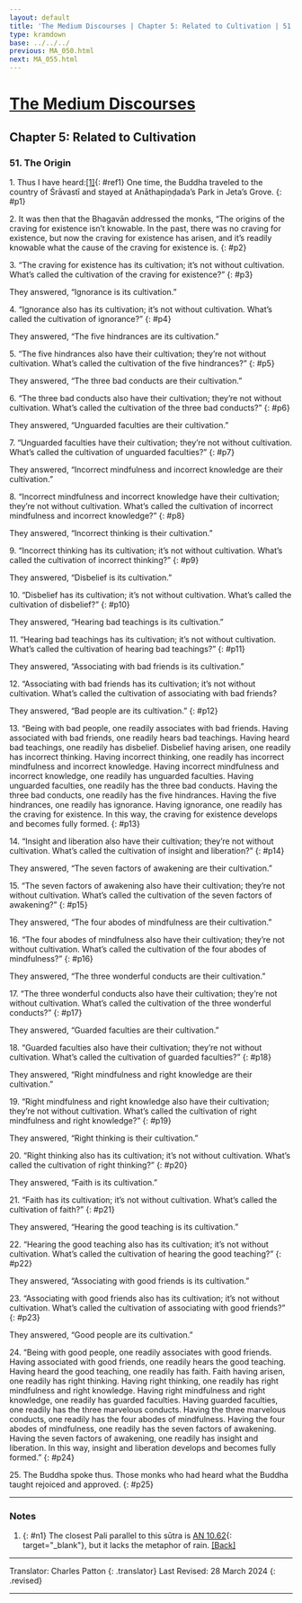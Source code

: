 ```yaml
---
layout: default
title: 'The Medium Discourses | Chapter 5: Related to Cultivation | 51. The Origin'
type: kramdown
base: ../../../
previous: MA_050.html
next: MA_055.html
---
```


# [The Medium Discourses](index.html)
## Chapter 5: Related to Cultivation
### 51. The Origin

1\. Thus I have heard:[\[1\]](#n1){: #ref1} One time, the Buddha traveled to the country of Śrāvastī and stayed at Anāthapiṇḍada’s Park in Jeta’s Grove.
{: #p1}

2\. It was then that the Bhagavān addressed the monks, “The origins of the craving for existence isn’t knowable. In the past, there was no craving for existence, but now the craving for existence has arisen, and it’s readily knowable what the cause of the craving for existence is.
{: #p2}

3\. “The craving for existence has its cultivation; it’s not without cultivation. What’s called the cultivation of the craving for existence?”
{: #p3}

They answered, “Ignorance is its cultivation.”

4\. “Ignorance also has its cultivation; it’s not without cultivation. What’s called the cultivation of ignorance?”
{: #p4}

They answered, “The five hindrances are its cultivation.”

5\. “The five hindrances also have their cultivation; they’re not without cultivation. What’s called the cultivation of the five hindrances?”
{: #p5}

They answered, “The three bad conducts are their cultivation.”

6\. “The three bad conducts also have their cultivation; they’re not without cultivation. What’s called the cultivation of the three bad conducts?”
{: #p6}

They answered, “Unguarded faculties are their cultivation.”

7\. “Unguarded faculties have their cultivation; they’re not without cultivation. What’s called the cultivation of unguarded faculties?”
{: #p7}

They answered, “Incorrect mindfulness and incorrect knowledge are their cultivation.”

8\. “Incorrect mindfulness and incorrect knowledge have their cultivation; they’re not without cultivation. What’s called the cultivation of incorrect mindfulness and incorrect knowledge?”
{: #p8}

They answered, “Incorrect thinking is their cultivation.”

9\. “Incorrect thinking has its cultivation; it’s not without cultivation. What’s called the cultivation of incorrect thinking?”
{: #p9}

They answered, “Disbelief is its cultivation.”

10\. “Disbelief has its cultivation; it’s not without cultivation. What’s called the cultivation of disbelief?”
{: #p10}

They answered, “Hearing bad teachings is its cultivation.”

11\. “Hearing bad teachings has its cultivation; it’s not without cultivation. What’s called the cultivation of hearing bad teachings?”
{: #p11}

They answered, “Associating with bad friends is its cultivation.”

12\. “Associating with bad friends has its cultivation; it’s not without cultivation. What’s called the cultivation of associating with bad friends?

They answered, “Bad people are its cultivation.”
{: #p12}

13\. “Being with bad people, one readily associates with bad friends. Having associated with bad friends, one readily hears bad teachings. Having heard bad teachings, one readily has disbelief. Disbelief having arisen, one readily has incorrect thinking. Having incorrect thinking, one readily has incorrect mindfulness and incorrect knowledge. Having incorrect mindfulness and incorrect knowledge, one readily has unguarded faculties. Having unguarded faculties, one readily has the three bad conducts. Having the three bad conducts, one readily has the five hindrances. Having the five hindrances, one readily has ignorance. Having ignorance, one readily has the craving for existence. In this way, the craving for existence develops and becomes fully formed.
{: #p13}

14\. “Insight and liberation also have their cultivation; they’re not without cultivation. What’s called the cultivation of insight and liberation?”
{: #p14}

They answered, “The seven factors of awakening are their cultivation.”

15\. “The seven factors of awakening also have their cultivation; they’re not without cultivation. What’s called the cultivation of the seven factors of awakening?”
{: #p15}

They answered, “The four abodes of mindfulness are their cultivation.”

16\. “The four abodes of mindfulness also have their cultivation; they’re not without cultivation. What’s called the cultivation of the four abodes of mindfulness?”
{: #p16}

They answered, “The three wonderful conducts are their cultivation.”

17\. “The three wonderful conducts also have their cultivation; they’re not without cultivation. What’s called the cultivation of the three wonderful conducts?”
{: #p17}

They answered, “Guarded faculties are their cultivation.”

18\. “Guarded faculties also have their cultivation; they’re not without cultivation. What’s called the cultivation of guarded faculties?”
{: #p18}

They answered, “Right mindfulness and right knowledge are their cultivation.”

19\. “Right mindfulness and right knowledge also have their cultivation; they’re not without cultivation. What’s called the cultivation of right mindfulness and right knowledge?”
{: #p19}

They answered, “Right thinking is their cultivation.”

20\. “Right thinking also has its cultivation; it’s not without cultivation. What’s called the cultivation of right thinking?”
{: #p20}

They answered, “Faith is its cultivation.”

21\. “Faith has its cultivation; it’s not without cultivation. What’s called the cultivation of faith?”
{: #p21}

They answered, “Hearing the good teaching is its cultivation.”

22\. “Hearing the good teaching also has its cultivation; it’s not without cultivation. What’s called the cultivation of hearing the good teaching?”
{: #p22}

They answered, “Associating with good friends is its cultivation.”

23\. “Associating with good friends also has its cultivation; it’s not without cultivation. What’s called the cultivation of associating with good friends?”
{: #p23}

They answered, “Good people are its cultivation.”

24\. “Being with good people, one readily associates with good friends. Having associated with good friends, one readily hears the good teaching. Having heard the good teaching, one readily has faith. Faith having arisen, one readily has right thinking. Having right thinking, one readily has right mindfulness and right knowledge. Having right mindfulness and right knowledge, one readily has guarded faculties. Having guarded faculties, one readily has the three marvelous conducts. Having the three marvelous conducts, one readily has the four abodes of mindfulness. Having the four abodes of mindfulness, one readily has the seven factors of awakening. Having the seven factors of awakening, one readily has insight and liberation. In this way, insight and liberation develops and becomes fully formed.”
{: #p24}

25\. The Buddha spoke thus. Those monks who had heard what the Buddha taught rejoiced and approved.
{: #p25}

---

### Notes

1. {: #n1} The closest Pali parallel to this sūtra is [AN 10.62](https://suttacentral.net/an10.62){: target="_blank"}, but it lacks the metaphor of rain. [\[Back\]](#ref1)

---

Translator: Charles Patton
{: .translator}
Last Revised: 28 March 2024
{: .revised}

---
